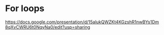 # For loops

https://docs.google.com/presentation/d/15alukQWZKt4KGzshR1nwBYs1Dm8qXvCWRU6t0NqyNa0/edit?usp=sharing
